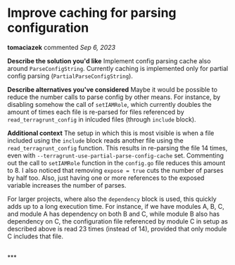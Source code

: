 # Improve caching for parsing configuration

**tomaciazek** commented *Sep 6, 2023*

**Describe the solution you'd like**
Implement config parsing cache also around `ParseConfigString`. Currently caching is implemented only for partial config parsing (`PartialParseConfigString`).

**Describe alternatives you've considered**
Maybe it would be possible to reduce the number calls to parse config by other means. For instance, by disabling somehow the call of `setIAMRole`, which currently doubles the amount of times each file is re-parsed for files referenced by `read_terragrunt_config` in inlcuded files (through `include` block).

**Additional context**
The setup in which this is most visible is when a file included using the `include` block reads another file using the `read_terragrunt_config` function. This results in re-parsing the file 14 times, even with `--terragrunt-use-partial-parse-config-cache` set. Commenting out the call to `setIAMRole` function in the `config.go` file reduces this amount to 8. I also noticed that removing `expose = true` cuts the number of parses by half too. Also, just having one or more references to the exposed variable increases the number of parses.

For larger projects, where also the `dependency` block is used, this quickly adds up to a long execution time. For instance, if we have modules A, B, C, and module A has dependency on both B and C, while module B also has dependency on C, the configuration file referenced by module C in setup as described above is read 23 times (instead of 14), provided that only module C includes that file.


<br />
***


